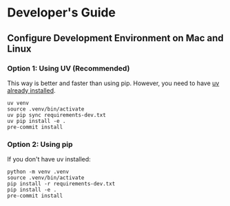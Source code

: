# Developer's Guide

## Configure Development Environment on Mac and Linux

### Option 1: Using UV (Recommended)

This way is better and faster than using pip. However, you need to have 
[uv already installed](https://docs.astral.sh/uv/getting-started/installation/).

```shell
uv venv
source .venv/bin/activate
uv pip sync requirements-dev.txt
uv pip install -e .
pre-commit install
```

### Option 2: Using pip

If you don't have uv installed:

```shell
python -m venv .venv
source .venv/bin/activate
pip install -r requirements-dev.txt
pip install -e .
pre-commit install
```
